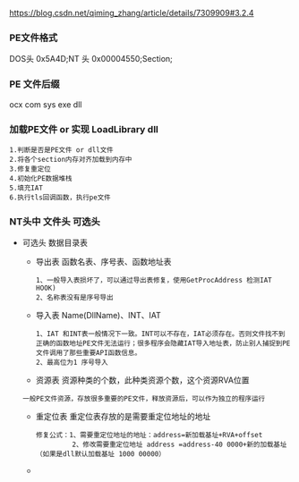 https://blog.csdn.net/qiming_zhang/article/details/7309909#3.2.4

### PE文件格式
DOS头 0x5A4D;NT 头 0x00004550;Section;
### PE 文件后缀
ocx com sys exe dll
### 加载PE文件  or 实现 LoadLibrary dll
```
1.判断是否是PE文件 or dll文件
2.将各个section内存对齐加载到内存中
3.修复重定位
4.初始化PE数据堆栈
5.填充IAT
6.执行tls回调函数，执行pe文件

```

### NT头中 文件头  可选头


- 可选头 数据目录表
  - 导出表
    函数名表、序号表、函数地址表  
    ```
    1、一般导入表损坏了，可以通过导出表修复，使用GetProcAddress 检测IAT HOOK)
    2、名称表没有是序号导出
    ```
    
  - 导入表
    Name(DllName)、INT、IAT
    ```
    1、IAT 和INT表一般情况下一致。INT可以不存在，IAT必须存在。否则文件找不到正确的函数地址PE文件无法运行；很多程序会隐藏IAT导入地址表，防止别人捕捉到PE文件调用了那些重要API函数信息。
    2、最高位为1 序号导入
    ```
  - 资源表
   资源种类的个数，此种类资源个数，这个资源RVA位置
   ```
   一般PE文件资源，存放很多重要的PE文件，释放资源后，可以作为独立的程序运行
   ```

  - 重定位表
    重定位表存放的是需要重定位地址的地址
    ```
    修复公式：1、需要重定位地址的地址：address=新加载基址+RVA+offset
             2、修改需要重定位地址 address =address-40 0000+新的加载基址 （如果是dll默认加载基址 1000 00000）
    ```
  - 
